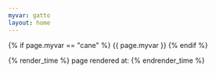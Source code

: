 ```yaml
---
myvar: gatto
layout: home
---
```


{% if page.myvar == "cane" %}
{{ page.myvar }}
{% endif %}

{% render_time %}
page rendered at:
{% endrender_time %}
